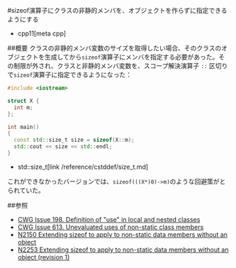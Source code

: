 #sizeof演算子にクラスの非静的メンバを、オブジェクトを作らずに指定できるようにする
* cpp11[meta cpp]

##概要
クラスの非静的メンバ変数のサイズを取得したい場合、そのクラスのオブジェクトを生成してから`sizeof`演算子にメンバを指定する必要があった。その制限が外され、クラスと非静的メンバ変数を、スコープ解決演算子 `::` 区切りで`sizeof`演算子に指定できるようになった：

```cpp
#include <iostream>

struct X {
  int m;
};

int main()
{
  const std::size_t size = sizeof(X::m);
  std::cout << size << std::endl;
}
```
* std::size_t[link /reference/cstddef/size_t.md]

これができなかったバージョンでは、`sizeof(((X*)0)->m)`のような回避策がとられていた。


##参照
- [CWG Issue 198. Definition of "use" in local and nested classes](http://www.open-std.org/jtc1/sc22/wg21/docs/cwg_defects.html#198)
- [CWG Issue 613. Unevaluated uses of non-static class members](http://www.open-std.org/jtc1/sc22/wg21/docs/cwg_defects.html#613)
- [N2150 Extending sizeof to apply to non-static data members without an object](http://www.open-std.org/jtc1/sc22/wg21/docs/papers/2007/n2150.html)
- [N2253 Extending sizeof to apply to non-static data members without an object (revision 1)](http://www.open-std.org/jtc1/sc22/wg21/docs/papers/2007/n2253.html)

